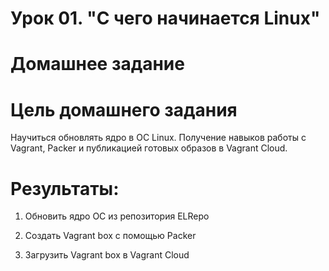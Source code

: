 # Урок 01. "С чего начинается Linux"

# Домашнее задание

# Цель домашнего задания
Научиться обновлять ядро в ОС Linux. Получение навыков работы с Vagrant, Packer и публикацией готовых образов в Vagrant Cloud. 

# Результаты:

 1) Обновить ядро ОС из репозитория ELRepo




 2) Создать Vagrant box c помощью Packer



 4) Загрузить Vagrant box в Vagrant Cloud
